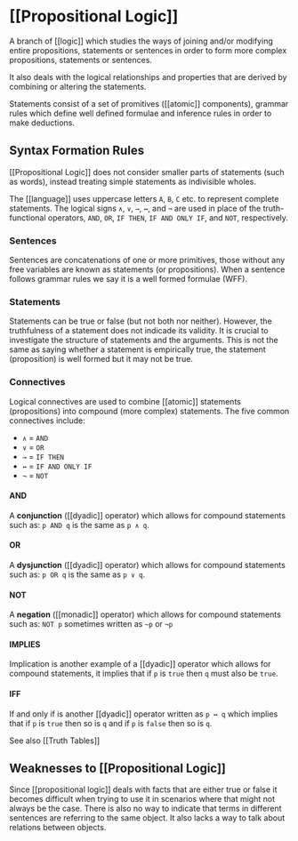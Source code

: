# [[Propositional Logic]]
A branch of [[logic]] which studies the ways of joining and/or modifying entire propositions, statements or sentences in order to form more complex propositions, statements or sentences. 

It also deals with the logical relationships and properties that are derived by combining or altering the statements.

Statements consist of a set of promitives ([[atomic]] components), grammar rules which define well defined formulae and inference rules in order to make deductions.

## Syntax Formation Rules
[[Propositional Logic]] does not consider smaller parts of statements (such as words), instead treating simple statements as indivisible wholes.

The [[language]] uses uppercase letters `A`, `B`, `C` etc. to represent complete statements. The logical signs `∧`, `∨`, `→`, `↔`, and `¬` are used in place of the truth-functional operators, `AND`, `OR`, `IF THEN`, `IF AND ONLY IF`, and `NOT`, respectively.

### Sentences
Sentences are concatenations of one or more primitives, those without any  free variables are known as statements (or propositions). When a sentence follows grammar rules we say it is a well formed  formulae (WFF).

### Statements
Statements can be true or false (but not both nor neither). However, the truthfulness of a statement does not indicade its validity. It is crucial to investigate the structure of statements and the arguments.
This is not the same as saying whether a statement is empirically true, the statement (proposition) is well formed but it may not be true.

### Connectives
Logical connectives are used to combine [[atomic]] statements (propositions) into compound (more complex) statements. The five common connectives include: 
- `∧` = `AND`
- `∨` = `OR`
- `→` = `IF THEN`
- `↔` = `IF AND ONLY IF`
- `¬` = `NOT`

#### AND
A **conjunction** ([[dyadic]] operator) which allows for compound statements such as: `p AND q` is the same as `p ∧ q`.

#### OR
A **dysjunction** ([[dyadic]] operator) which allows for compound statements such as:  `p OR q` is the same as `p ∨ q`.

#### NOT
A **negation** ([[monadic]] operator) which allows for compound statements such as: `NOT p` sometimes written as `~p` or `¬p`

#### IMPLIES
Implication is another example of a [[dyadic]] operator which allows for compound statements, it implies that if `p` is `true` then `q` must also be `true`.

#### IFF
If and only if is another [[dyadic]] operator written as `p ↔ q` which implies that if `p` is `true` then so is `q` and if `p` is `false` then so is `q`.

See also [[Truth Tables]]

## Weaknesses to [[Propositional Logic]]
Since [[propositional logic]] deals with facts that are either true or false it becomes difficult when trying to use it in scenarios where that might not always be the case. 
There is also no way to indicate that terms in different sentences are referring to the same object. It also lacks a way to talk about relations between objects.